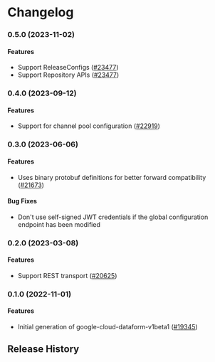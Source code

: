 # Changelog

### 0.5.0 (2023-11-02)

#### Features

* Support ReleaseConfigs ([#23477](https://github.com/googleapis/google-cloud-ruby/issues/23477)) 
* Support Repository APIs ([#23477](https://github.com/googleapis/google-cloud-ruby/issues/23477)) 

### 0.4.0 (2023-09-12)

#### Features

* Support for channel pool configuration ([#22919](https://github.com/googleapis/google-cloud-ruby/issues/22919)) 

### 0.3.0 (2023-06-06)

#### Features

* Uses binary protobuf definitions for better forward compatibility ([#21673](https://github.com/googleapis/google-cloud-ruby/issues/21673)) 
#### Bug Fixes

* Don't use self-signed JWT credentials if the global configuration endpoint has been modified 

### 0.2.0 (2023-03-08)

#### Features

* Support REST transport ([#20625](https://github.com/googleapis/google-cloud-ruby/issues/20625)) 

### 0.1.0 (2022-11-01)

#### Features

* Initial generation of google-cloud-dataform-v1beta1 ([#19345](https://github.com/googleapis/google-cloud-ruby/issues/19345)) 

## Release History
